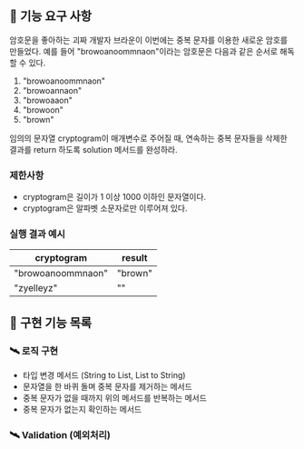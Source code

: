 ## 🚀 기능 요구 사항

암호문을 좋아하는 괴짜 개발자 브라운이 이번에는 중복 문자를 이용한 새로운 암호를 만들었다. 예를 들어 "browoanoommnaon"이라는 암호문은 다음과 같은 순서로 해독할 수 있다.

1. "browoanoommnaon"
2. "browoannaon"
3. "browoaaon"
4. "browoon"
5. "brown"

임의의 문자열 cryptogram이 매개변수로 주어질 때, 연속하는 중복 문자들을 삭제한 결과를 return 하도록 solution 메서드를 완성하라.

### 제한사항

- cryptogram은 길이가 1 이상 1000 이하인 문자열이다.
- cryptogram은 알파벳 소문자로만 이루어져 있다.

### 실행 결과 예시

| cryptogram | result |
| --- | --- |
| "browoanoommnaon" | "brown" |
| "zyelleyz" | "" |

## 🚀 구현 기능 목록
### 🛰 로직 구현
- 타입 변경 메서드 (String to List, List to String)
- 문자열을 한 바퀴 돌며 중복 문자를 제거하는 메서드
- 중복 문자가 없을 때까지 위의 메서드를 반복하는 메서드
- 중복 문자가 없는지 확인하는 메서드

### 🛰 Validation (예외처리)
